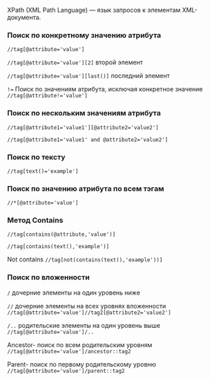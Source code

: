 XPath (XML Path Language) — язык запросов к элементам XML-документа. 

### Поиск по конкретному значению атрибута

```//tag[@attribute='value']```

```//tag[@attribute='value'][2]``` второй элемент

```//tag[@attribute='value'][last()]``` последний элемент

```!=``` Поиск по значениям атрибута, исключая конкретное значение
```//tag[@attribute!='value']```

### Поиск по нескольким значениям атрибута

```//tag[@attribute1='value1'][@attribute2='value2']```

```//tag[@attribute1='value1' and @attribute2='value2']```

### Поиск по тексту

```//tag[text()='example']```

### Поиск по значению атрибута по всем тэгам
```//*[@attribute='value']```

### Метод Contains
```//tag[contains(@attribute,'value')]```

```//tag[contains(text(),'example')]```

Not contains
```//tag[not(contains(text(),'example'))]```

### Поиск по вложенности
```/``` дочерние элементы на один уровень ниже

```//``` дочерние элементы на всех уровнях вложенности
```//tag[@attribute='value']//tag2[@attribute2='value2']```

```/..``` родительские элементы на один уровень выше
```//tag[@attribute='value']/..```

Ancestor- поиск по всем родительским уровням
```//tag[@attribute='value']/ancestor::tag2```

Parent- поиск по первому родительскому уровню
```//tag[@attribute='value']/parent::tag2```
